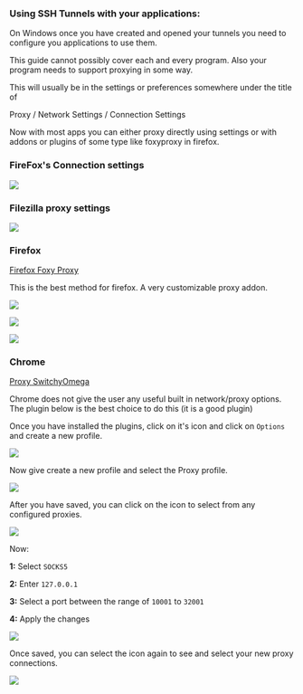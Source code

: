 
### Using SSH Tunnels with your applications:

On Windows once you have created and opened your tunnels you need to configure you applications to use them.

This guide cannot possibly cover each and every program. Also your program needs to support proxying in some way.

This will usually be in the settings or preferences somewhere under the title of

Proxy  / Network Settings / Connection Settings

Now with most apps you can either proxy directly using settings or with addons or plugins of some type like foxyproxy in firefox.

### FireFox's Connection settings

![](https://raw.github.com/feralhosting/feralfilehosting/master/Feral%20Wiki/SSH/SSH%20Tunnels%20-%20How%20to%20use%20them%20with%20your%20applications/settings.png)

### Filezilla proxy settings

![](https://raw.github.com/feralhosting/feralfilehosting/master/Feral%20Wiki/SSH/SSH%20Tunnels%20-%20How%20to%20use%20them%20with%20your%20applications/filezilla.png)

### Firefox

[Firefox Foxy Proxy](https://addons.mozilla.org/en-US/firefox/addon/foxyproxy-standard/)

This is the best method for firefox. A very customizable proxy addon. 

![](https://raw.github.com/feralhosting/feralfilehosting/master/Feral%20Wiki/SSH/SSH%20Tunnels%20-%20How%20to%20use%20them%20with%20your%20applications/foxyproxy1.png)

![](https://raw.github.com/feralhosting/feralfilehosting/master/Feral%20Wiki/SSH/SSH%20Tunnels%20-%20How%20to%20use%20them%20with%20your%20applications/foxyproxy2.png)

![](https://raw.github.com/feralhosting/feralfilehosting/master/Feral%20Wiki/SSH/SSH%20Tunnels%20-%20How%20to%20use%20them%20with%20your%20applications/foxyproxy3.png)

### Chrome

[Proxy SwitchyOmega](https://chrome.google.com/webstore/detail/proxy-switchyomega/padekgcemlokbadohgkifijomclgjgif)

Chrome does not give the user any useful built in network/proxy options. The plugin below is the best choice to do this (it is a good plugin)

Once you have installed the plugins, click on it's icon and click on `Options` and create a new profile.

![](https://raw.github.com/feralhosting/feralfilehosting/master/Feral%20Wiki/SSH/SSH%20Tunnels%20-%20How%20to%20use%20them%20with%20your%20applications/proxyomega1.png)

Now give create a new profile and select the  Proxy profile.

![](https://raw.github.com/feralhosting/feralfilehosting/master/Feral%20Wiki/SSH/SSH%20Tunnels%20-%20How%20to%20use%20them%20with%20your%20applications/proxyomega2.png)

After you have saved, you can click on the icon to select from any configured proxies.

![](https://raw.github.com/feralhosting/feralfilehosting/master/Feral%20Wiki/SSH/SSH%20Tunnels%20-%20How%20to%20use%20them%20with%20your%20applications/proxyomega3.png)

Now:

**1:** Select `SOCKS5`

**2:** Enter `127.0.0.1`

**3:** Select a port between the range of `10001` to `32001`

**4:** Apply the changes

![](https://raw.github.com/feralhosting/feralfilehosting/master/Feral%20Wiki/SSH/SSH%20Tunnels%20-%20How%20to%20use%20them%20with%20your%20applications/proxyomega4.png)

Once saved, you can select the icon again to see and select your new proxy connections.

![](https://raw.github.com/feralhosting/feralfilehosting/master/Feral%20Wiki/SSH/SSH%20Tunnels%20-%20How%20to%20use%20them%20with%20your%20applications/proxyomega5.png)


